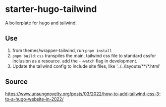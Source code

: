 # starter-hugo-tailwind
A boilerplate for hugo and tailwind.

## Use
1. from themes/wrapper-tailwind, run `pnpm install`
2. `pnpm build:css` transpiles the main, tailwind css file to standard cssfor inclusion as a resource. add the `--watch` flag in development.
3. Update the tailwind config to include site files, like '../../layouts/**/*.html'
## Source
https://www.unsungnovelty.org/posts/03/2022/how-to-add-tailwind-css-3-to-a-hugo-website-in-2022/
